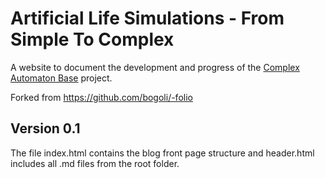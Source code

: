 # Artificial Life Simulations - From Simple To Complex

A website to document the development and progress of the
[Complex Automaton Base](https://github.com/micutio/complexautomatonbase) project.

Forked from https://github.com/bogoli/-folio

## Version 0.1

The file index.html contains the blog front page structure and header.html includes all .md files from the root folder.